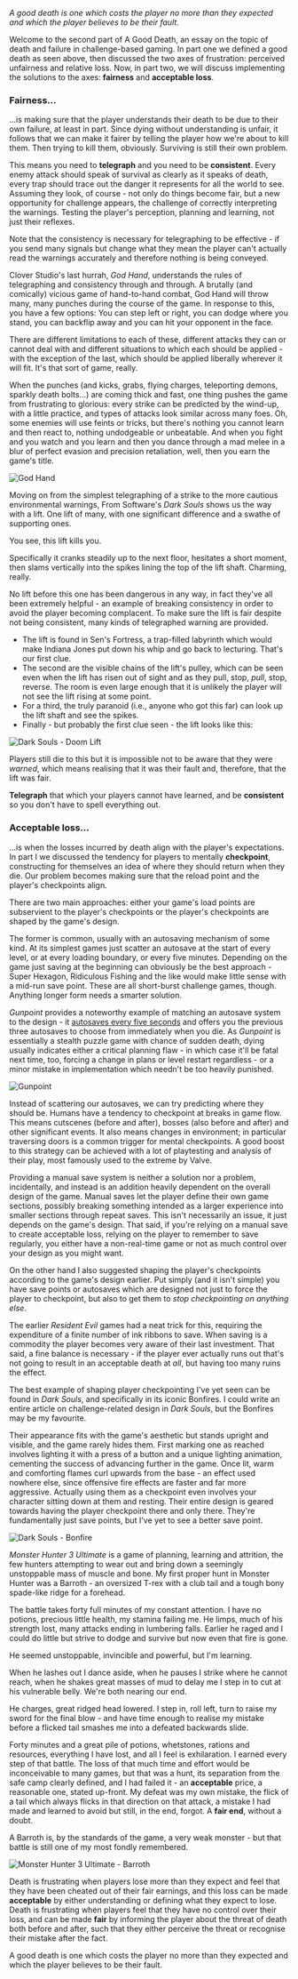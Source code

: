 *A good death is one which costs the player no more than they expected and which the player believes to 
be their fault.*

Welcome to the second part of A Good Death, an essay on the topic of death and failure in challenge-based 
gaming. In part one we defined a good death as seen above, then discussed the two axes of frustration: 
perceived unfairness and relative loss. Now, in part two, we will discuss implementing the solutions to 
the axes: **fairness** and **acceptable loss**.

### Fairness...

...is making sure that the player understands their death to be due to their own failure, at least in 
part. Since dying without understanding is unfair, it follows that we can make it fairer by telling the 
player how we're about to kill them. Then trying to kill them, obviously. Surviving is still their own problem.

This means you need to **telegraph** and you need to be **consistent**. Every enemy attack should speak of survival 
as clearly as it speaks of death, every trap should trace out the danger it represents for all the world to 
see. Assuming they look, of course - not only do things become fair, but a new opportunity for challenge 
appears, the challenge of correctly interpreting the warnings. Testing the player's perception, planning 
and learning, not just their reflexes. 

Note that the consistency is necessary for telegraphing to be effective - if you send many signals but 
change what they mean the player can't actually read the warnings accurately and therefore nothing is being 
conveyed. 

Clover Studio's last hurrah, *God Hand*, understands the rules of telegraphing and consistency through and 
through. A brutally (and comically) vicious game of hand-to-hand combat, God Hand will throw many, many 
punches during the course of the game. In response to this, you have a few options: You can step left or 
right, you can dodge where you stand, you can backflip away and you can hit your opponent in the face.

There are different limitations to each of these, different attacks they can or cannot deal with and 
different situations to which each should be applied - with the exception of the last, which should be 
applied liberally wherever it will fit. It's that sort of game, really. 

When the punches (and kicks, grabs, flying charges, teleporting demons, sparkly death bolts...) are 
coming thick and fast, one thing pushes the game from frustrating to glorious: every strike can be 
predicted by the wind-up, with a little practice, and types of attacks look similar across many foes. 
Oh, some enemies will use feints or tricks, but there's nothing you cannot learn and then react to, 
nothing undodgeable or unbeatable. And when you fight and you watch and you learn and then you dance 
through a mad melee in a blur of perfect evasion and precision retaliation, well, then you earn the game's title.

![God Hand](/static/images/a_good_death/GodHand.png "I don't think you brought enough mooks.")

Moving on from the simplest telegraphing of a strike to the more cautious environmental warnings, From 
Software's *Dark Souls* shows us the way with a lift. One lift of many, with one significant difference and 
a swathe of supporting ones. 

You see, this lift kills you. 

Specifically it cranks steadily up to the next floor, hesitates a short moment, then slams vertically into 
the spikes lining the top of the lift shaft. Charming, really. 

No lift before this one has been dangerous in any way, in fact they've all been extremely helpful - an 
example of breaking consistency in order to avoid the player becoming complacent. To make sure the lift 
is fair despite not being consistent, many kinds of telegraphed warning are provided. 

- The lift is found in Sen's Fortress, a trap-filled labyrinth which would make Indiana Jones put down his 
whip and go back to lecturing. That's our first clue. 
- The second are the visible chains of the lift's pulley, which can be seen even when the lift has risen out 
of sight and as they pull, stop, *pull*, stop, reverse. The room is even large enough that it is unlikely 
the player will not see the lift rising at some point.
- For a third, the truly paranoid (i.e., anyone who got this far) can look up the lift shaft and see the spikes. 
- Finally - but probably the first clue seen - the lift looks like this:

![Dark Souls - Doom Lift](/static/images/a_good_death/DarkSoulsLift.png "My, but that is a lot of blood.")

Players still die to this but it is impossible not to be aware that they were *warned*, which means realising 
that it was their fault and, therefore, that the lift was fair.

**Telegraph** that which your players cannot have learned, and be **consistent** so you don't have to spell everything out. 

### Acceptable loss...

...is when the losses incurred by death align with the player's expectations. In part I we discussed the tendency 
for players to mentally **checkpoint**, constructing for themselves an idea of where they should return when they die. 
Our problem becomes making sure that the reload point and the player's checkpoints align. 

There are two main approaches: either your game's load points are subservient to the player's checkpoints or the 
player's checkpoints are shaped by the game's design.

The former is common, usually with an autosaving mechanism of some kind. At its simplest games just scatter an 
autosave at the start of every level, or at every loading boundary, or every five minutes. Depending on the game 
just saving at the beginning can obviously be the best approach - Super Hexagon, Ridiculous Fishing and the like 
would make little sense with a mid-run save point. These are all short-burst challenge games, though. Anything 
longer form needs a smarter solution.

*Gunpoint* provides a noteworthy example of matching an autosave system to the design - it [autosaves every five 
seconds](http://www.pentadact.com/2012-03-22-gunpoints-save-system/) and offers you the previous three autosaves 
to choose from immediately when you die. As *Gunpoint* is essentially a stealth puzzle game with chance of sudden 
death, dying usually indicates either a critical planning flaw - in which case it'll be fatal next time, too, 
forcing a change in plans or level restart regardless - or a minor mistake in implementation which needn't be too 
heavily punished. 

![Gunpoint](/static/images/a_good_death/Gunpoint.png)

Instead of scattering our autosaves, we can try predicting where they should be. Humans have a tendency to 
checkpoint at breaks in game flow. This means cutscenes (before and after), bosses (also before and after) 
and other significant events. It also means changes in environment; in particular traversing doors is a common 
trigger for mental checkpoints. A good boost to this strategy can be achieved with a lot of playtesting and 
analysis of their play, most famously used to the extreme by Valve.

Providing a manual save system is neither a solution nor a problem, incidentally, and instead is an addition 
heavily dependent on the overall design of the game. Manual saves let the player define their own game 
sections, possibly breaking something intended as a larger experience into smaller sections through repeat 
saves. This isn't necessarily an issue, it just depends on the game's design. That said, if you're relying on 
a manual save to create acceptable loss, relying on the player to remember to save regularly, you either have 
a non-real-time game or not as much control over your design as you might want.

On the other hand I also suggested shaping the player's checkpoints according to the game's design earlier. 
Put simply (and it isn't simple) you have save points or autosaves which are designed not just to force the 
player to checkpoint, but also to get them to *stop checkpointing on anything else*.

The earlier *Resident Evil* games had a neat trick for this, requiring the expenditure of a finite number 
of ink ribbons to save. When saving is a commodity the player becomes very aware of their last investment. 
That said, a fine balance is necessary - if the player ever actually runs out that's not going to result 
in an acceptable death at *all*, but having too many ruins the effect.

The best example of shaping player checkpointing I've yet seen can be found in *Dark Souls*, and specifically 
in its iconic Bonfires. I could write an entire article on challenge-related design in *Dark Souls*, but the 
Bonfires may be my favourite.

Their appearance fits with the game's aesthetic but stands upright and visible, and the game rarely hides them. 
First marking one as reached involves lighting it with a press of a button and a unique lighting animation, 
cementing the success of advancing further in the game.  Once lit, warm and comforting flames curl upwards 
from the base - an effect used nowhere else, since offensive fire effects are faster and far more aggressive. 
Actually using them as a checkpoint even involves your character sitting down at them and resting. Their 
entire design is geared towards having the player checkpoint there and only there. They're fundamentally 
just save points, but I've yet to see a better save point.

![Dark Souls - Bonfire](/static/images/a_good_death/DarkSoulsBonfire.png "I feel safer already.")

*Monster Hunter 3 Ultimate* is a game of planning, learning and attrition, the few hunters attempting to wear 
out and bring down a seemingly unstoppable mass of muscle and bone.  My first proper hunt in Monster Hunter 
was a Barroth - an oversized T-rex with a club tail and a tough bony spade-like ridge for a forehead. 

The battle takes forty full minutes of my constant attention. I have no potions, precious little health, my 
stamina failing me. He limps, much of his strength lost, many attacks ending in lumbering falls.  Earlier he 
raged and I could do little but strive to dodge and survive but now even that fire is gone.

He seemed unstoppable, invincible and powerful, but I'm learning.

When he lashes out I dance aside, when he pauses I strike where he cannot reach, when he shakes great masses 
of mud to delay me I step in to cut at his vulnerable belly. We're both nearing our end.

He charges, great ridged head lowered. I step in, roll left, turn to raise my sword for the final blow - 
and have time enough to realise my mistake before a flicked tail smashes me into a defeated backwards slide. 

Forty minutes and a great pile of potions, whetstones, rations and resources, everything I have lost, and all 
I feel is exhilaration. I earned every step of that battle. The loss of that much time and effort would be 
inconceivable to many games, but that was a hunt, its separation from the safe camp clearly defined, and I had 
failed it - an **acceptable** price, a reasonable one, stated up-front.  My defeat was my own mistake, the 
flick of a tail which always flicks in that direction on that attack, a mistake I had made and learned to 
avoid but still, in the end, forgot. A **fair end**, without a doubt. 

A Barroth is, by the standards of the game, a very weak monster - but that battle is still one of my most fondly 
remembered. 

![Monster Hunter 3 Ultimate - Barroth](/static/images/a_good_death/MH3UBarroth.png)

Death is frustrating when players lose more than they expect and feel that they have been cheated out of their 
fair earnings, and this loss can be made **acceptable** by either understanding or defining what they expect to lose.
Death is frustrating when players feel that they have no control over their loss, and can be made **fair** by informing 
the player about the threat of death both before and after, such that they either perceive the threat or recognise 
their mistake after the fact.

A good death is one which costs the player no more than they expected and which the player believes to be their fault. 
